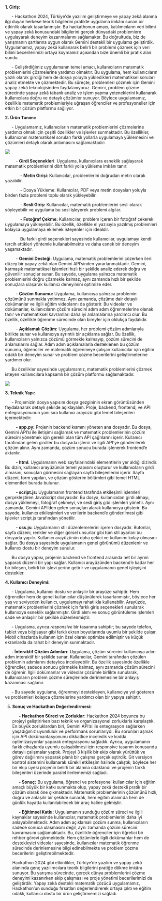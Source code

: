 **1. Giriş:**

`   `- Hackathon 2024, Türkiye'de yazılım geliştirmeye ve yapay zekâ alanına ilgi duyan herkese teorik bilgilerini pratikte uygulama imkânı sunan bir etkinlik olarak tasarlanmıştır. Bu hackathonun amacı, katılımcıların veri bilimi ve yapay zekâ konusundaki bilgilerini gerçek dünyadaki problemlere uygulayarak deneyim kazanmalarını sağlamaktır. Bu doğrultuda, biz de yarışmanın şartlarına uygun olarak Gemini destekli bir uygulama geliştirdik. Uygulamamız, yapay zekâ kullanarak belirli bir problemi çözmek için veri bilimi becerilerimizi ortaya koymamız açısından bize önemli bir pratik alan sundu.

`   `- Geliştirdiğimiz uygulamanın temel amacı, kullanıcıların matematik problemlerini çözmelerine yardımcı olmaktır. Bu uygulama, hem kullanıcıların yazılı olarak girdiği hem de dosya yoluyla yükledikleri matematiksel soruları analiz etmekte ve çözmektedir. Bu süreçte, problemleri çözmek için Gemini yapay zekâ teknolojisinden faydalanıyoruz. Gemini, problem çözme sürecinde yapay zekâ tabanlı analiz ve işlem yapma yeteneklerini kullanarak kullanıcılara doğru ve detaylı çözümler sunuyor. Böylece uygulamamız, özellikle matematik problemleriyle uğraşan öğrenciler ve profesyoneller için etkin bir çözüm platformu sağlıyor.

**2. Ürün Tanımı:**

`   `- Uygulamamız, kullanıcıların matematik problemlerini çözmelerine yardımcı olmak için çeşitli özellikler ve işlevler sunmaktadır. Bu özellikler, kullanıcının matematiksel soruları farklı yollarla uygulamaya yüklemesini ve çözümleri detaylı olarak anlamasını sağlamaktadır:

![](Aspose.Words.d5b6856e-cb97-4cfe-bc0e-68bc693bca15.001.png)

`     `- **Girdi Seçenekleri**: Uygulama, kullanıcılara esneklik sağlayarak matematik problemlerini dört farklı yolla yükleme imkânı tanır:

`       `- **Metin Girişi**: Kullanıcılar, problemlerini doğrudan metin olarak yazabilir.

`       `- Dosya Yükleme: Kullanıcılar, PDF veya metin dosyaları yoluyla birden fazla problemi toplu olarak yükleyebilir.

`       `- **Sesli Giriş:** Kullanıcılar, matematik problemlerini sesli olarak söyleyebilir ve uygulama bu sesi işleyerek problemi algılar.

`       `- **Fotoğraf Çekme:** Kullanıcılar, problem içeren bir fotoğraf çekerek uygulamaya yükleyebilir. Bu özellik, özellikle el yazısıyla yazılmış problemleri kolayca uygulamaya eklemek isteyenler için idealdir.

`       `Bu farklı girdi seçenekleri sayesinde kullanıcılar, uygulamayı kendi tercih ettikleri yöntemle kullanabilmekte ve daha esnek bir deneyim yaşamaktadır.

`     `- **Gemini Desteği:** Uygulama, matematik problemlerini çözerken ileri düzey bir yapay zekâ olan Gemini API’sinden yararlanmaktadır. Gemini, karmaşık matematiksel işlemleri hızlı bir şekilde analiz ederek doğru ve güvenilir sonuçlar sunar. Bu sayede, uygulama yalnızca matematik problemlerini doğru çözmekle kalmaz, aynı zamanda hızlı bir şekilde sonuçlara ulaşarak kullanıcı deneyimini optimize eder.

`     `- **Çözüm Sunumu:** Uygulama, kullanıcıya yalnızca problemin çözümünü sunmakla yetinmez. Aynı zamanda, çözüme dair detaylı dokümanlar ve ilgili eğitim videolarını da gösterir. Bu videolar ve dokümanlar, kullanıcıların çözüm sürecini adım adım öğrenmelerine olanak tanır ve matematiksel kavramları daha iyi anlamalarına yardımcı olur. Bu özellik, özellikle öğrenme sürecinde olan bireyler için oldukça faydalıdır.

`     `- **Açıklamalı Çözüm:** Uygulama, her problemi çözüm adımlarıyla birlikte sunar ve kullanıcıya ayrıntılı bir açıklama sağlar. Bu özellik, kullanıcıların yalnızca çözümü görmekle kalmayıp, çözüm sürecini de anlamalarını sağlar. Adım adım açıklamalarla desteklenen bu çözüm sunumu, öğrenciler ve matematik öğrenmeye çalışan kullanıcılar için eğitim odaklı bir deneyim sunar ve problem çözme becerilerini geliştirmelerine yardımcı olur. 

`   `Bu özellikler sayesinde uygulamamız, matematik problemlerini çözmek isteyen kullanıcılara kapsamlı bir çözüm platformu sağlamaktadır.

![](Aspose.Words.d5b6856e-cb97-4cfe-bc0e-68bc693bca15.002.png)

**3. Teknik Yapı:**

`   `- Projemizin dosya yapısını dosya gezgininin ekran görüntüsünden faydalanarak detaylı şekilde açıklayalım. Proje, backend, frontend, ve API entegrasyonunun yanı sıra kullanıcı arayüzü gibi temel bileşenleri içermektedir:

`     `**- app.py:** Projenin backend kısmını yöneten ana dosyadır. Bu dosya, Gemini API’si ile iletişimi sağlamak ve matematik problemlerinin çözüm sürecini yönetmek için gerekli olan tüm API çağrılarını içerir. Kullanıcı tarafından gelen girdiler bu dosyada işlenir ve ilgili API'ye gönderilerek çözüm alınır. Aynı zamanda, çözüm sonucu burada işlenerek frontend’e aktarılır.

`     `**- html:** Uygulamanın web sayfalarındaki elementlerin yer aldığı dizindir. Bu dizin, kullanıcı arayüzünün temel yapısını oluşturur ve kullanıcıların girdi almasını, sonuçları görmesini sağlayan sayfa bileşenlerini içerir. Sayfa düzeni, form yapıları, ve çözüm gösterim bölümleri gibi temel HTML elementleri burada bulunur.

`     `**- script.js:** Uygulamanın frontend tarafında etkileşimli işlemleri gerçekleştiren JavaScript dosyasıdır. Bu dosya, kullanıcıdan girdi almayı, dosya yüklemeyi, fotoğraf çekmeyi, ve sesli giriş gibi işlemleri yönetir. Aynı zamanda, Gemini API’den gelen sonuçları alarak kullanıcıya gösterir. Bu sayede, kullanıcı etkileşimleri ve verilerin backend’e gönderilmesi gibi işlevler script.js tarafından yönetilir.

`     `**- css.js:** Uygulamanın stil düzenlemelerini içeren dosyadır. Butonlar, sayfa düzeni, renkler ve diğer görsel unsurlar gibi tüm stil ayarları bu dosyada yapılır. Kullanıcı arayüzünün daha çekici ve kullanımı kolay olmasını sağlar. Bu dosya sayesinde uygulamanın genel görünümü düzenlenir ve kullanıcı dostu bir deneyim sunulur.

`   `Bu dosya yapısı, projenin backend ve frontend arasında net bir ayrım yaparak düzenli bir yapı sağlar. Kullanıcı arayüzünden backend’e kadar her bir bileşen, belirli bir işlevi yerine getirir ve uygulamanın genel işleyişini destekler.



**4. Kullanıcı Deneyimi:**

`   `- Uygulama, kullanıcı dostu ve anlaşılır bir arayüze sahiptir. Hem öğrenciler hem de genel kullanıcılar düşünülerek tasarlanmıştır, böylece her yaş ve seviyeden kullanıcı, uygulamayı rahatlıkla kullanabilir. Arayüzde, matematik problemlerini çözmek için farklı giriş seçenekleri sunularak kullanıcıya esneklik sağlanmıştır. Girdi alımı ve sonuç görüntüleme işlemleri sade ve anlaşılır bir şekilde düzenlenmiştir.

`   `- Uygulama, ayrıca *responsive* bir tasarıma sahiptir; bu sayede telefon, tablet veya bilgisayar gibi farklı ekran boyutlarında uyumlu bir şekilde çalışır. Mobil cihazlarda kullanım için özel olarak optimize edilmiştir ve küçük ekranlarda da rahat bir deneyim sunmaktadır.

`   `**- İnteraktif Çözüm Adımları:** Uygulama, çözüm sürecini kullanıcıya adım adım interaktif bir şekilde sunar. Kullanıcılar, Gemini tarafından çözülen problemin adımlarını detaylıca inceleyebilir. Bu özellik sayesinde özellikle öğrenciler, sadece sonucu görmekle kalmaz, aynı zamanda çözüm sürecini de öğrenir. İlgili dokümanlar ve videolar çözümle birlikte sunularak, kullanıcıların problem çözme süreçlerinde derinlemesine bir anlayış kazanması sağlanır.

`   `- Bu sayede uygulama, öğrenmeyi destekleyen, kullanıcıya yol gösteren ve problemleri kolayca çözmelerine yardımcı olan bir yapıya sahiptir.

5. **Sonuç ve Hackathon Değerlendirmesi:**

   `   `**- Hackathon Süreci ve Zorluklar:** Hackathon 2024 boyunca bu projeyi geliştirirken bazı teknik ve organizasyonel zorluklarla karşılaştık. En büyük zorluklardan biri, Gemini API’si ile entegrasyon sağlarken yaşadığımız uyumluluk ve performans sorunlarıydı. Bu sorunları aşmak için API dokümantasyonunu dikkatlice inceledik ve kodda optimizasyonlar yaparak entegrasyonu sağladık. Ayrıca, uygulamanın farklı cihazlarda uyumlu çalışabilmesi için responsive tasarım konusunda detaylı çalışmalar yaptık. Projeyi 3 kişilik bir ekip olarak yürüttük ve görev dağılımını yaparak planlı bir çalışma gerçekleştirdik. Git versiyon kontrol sistemini kullanarak sürekli etkileşim halinde çalıştık; böylece her bir ekip üyesi projenin belirli bir alanına odaklandı ve projenin farklı bileşenleri üzerinde paralel ilerlememizi sağladı.

   `   `**- Sonuç:** Bu uygulama, öğrenci ve profesyonel kullanıcılar için eğitim amaçlı büyük bir katkı sunmakta olup, yapay zekâ destekli pratik bir çözüm olarak öne çıkmaktadır. Matematik problemlerinin çözümünü hızlı, doğru ve anlaşılır bir şekilde sunarak, hem eğitim alanında hem de günlük hayatta kullanılabilecek bir araç haline gelmiştir.

   `   `**- Eğitimsel Katkı:** Uygulamanın sunduğu çözüm süreci ve ilgili kaynaklar sayesinde kullanıcılar, matematik problemlerini daha iyi anlayabilmektedir. Adım adım açıklamalı çözüm sunma, kullanıcıların sadece sonuca ulaşmasını değil, aynı zamanda çözüm sürecini kavramasını sağlamaktadır. Bu, özellikle öğrenciler için öğretici bir rehber görevi görmektedir. Hem çözümlerle ilgili dokümanlar hem de destekleyici videolar sayesinde, kullanıcılar matematik öğrenme sürecinde derinlemesine bilgi edinebilmekte ve problem çözme becerilerini geliştirebilmektedir.

   Hackathon 2024 gibi etkinlikler, Türkiye’de yazılım ve yapay zekâ alanında genç yazılımcılara teorik bilgilerini pratiğe dökme imkânı sunuyor. Bu yarışma sürecinde, gerçek dünya problemlerini çözme deneyimi kazanırken ekip çalışması ve proje yönetimi becerilerimizi de geliştirdik. Yapay zekâ destekli matematik çözücü uygulamamız, Hackathon’un sunduğu fırsatları değerlendirerek ortaya çıktı ve eğitim odaklı, kullanıcı dostu bir ürün geliştirmemizi sağladı.
